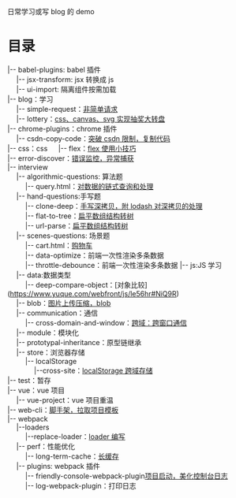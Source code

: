 <!--
 * @Author: yquanmei
 * @Date: 2022-05
 * @LastEditors: yquanmei
 * @LastEditTime: 2023-02
 * @FilePath: /learn-demo/README.md
 * @Description:
 * Copyright (c) 2022 by 用户/公司名, All Rights Reserved.
-->

日常学习或写 blog 的 demo

# 目录

|-- babel-plugins: babel 插件  
 &emsp;&nbsp;|-- jsx-transform: jsx 转换成 js  
 &emsp;&nbsp;|-- ui-import: 隔离组件按需加载  
|-- blog：学习  
 &emsp;&nbsp;|-- simple-request：[非简单请求](https://www.yuque.com/asuncat/blog/lw5mf6)  
 &emsp;&nbsp;|-- lottery：[css、canvas、svg 实现抽奖大转盘](https://www.yuque.com/asuncat/blog/qiphg0)  
|-- chrome-plugins：chrome 插件  
 &emsp;&nbsp;|-- csdn-copy-code：[突破 csdn 限制，复制代码](https://www.yuque.com/asuncat/web/kt8gm1)  
|-- css：css
&emsp;&nbsp;|-- flex：[flex 使用小技巧](https://www.yuque.com/webfront/hbw1gr/noxig3)  
|-- error-discover：[错误监控，异常捕获](https://www.yuque.com/asuncat/czwynn/oobdyg)  
|-- interview  
 &emsp;&nbsp;|-- algorithmic-questions: 算法题  
 &emsp;&nbsp;&emsp;&nbsp;|-- query.html：[对数据的链式查询和处理](https://www.yuque.com/webfront/tu3uvd/zrgn0l)  
 &emsp;&nbsp;|-- hand-questions:手写题  
 &emsp;&nbsp;&emsp;&nbsp;|-- clone-deep：[手写深拷贝，附 lodash 对深拷贝的处理](https://www.yuque.com/webfront/tu3uvd/dlth8w)  
 &emsp;&nbsp;&emsp;&nbsp;|-- flat-to-tree：[扁平数组结构转树](https://www.yuque.com/webfront/tu3uvd/tsf0bf)  
 &emsp;&nbsp;&emsp;&nbsp;|-- url-parse：[扁平数组结构转树](https://www.yuque.com/webfront/tu3uvd/fnspou)  
 &emsp;&nbsp;|-- scenes-questions: 场景题  
 &emsp;&nbsp;&emsp;&nbsp;|-- cart.html：[购物车](https://www.yuque.com/webfront/tu3uvd/eopi0h)  
 &emsp;&nbsp;&emsp;&nbsp;|-- data-optimize：前端一次性渲染多条数据  
&emsp;&nbsp;&emsp;&nbsp;|-- throttle-debounce：前端一次性渲染多条数据
|-- js:JS 学习  
 &emsp;&nbsp;|-- data:数据类型  
&emsp;&nbsp;&emsp;&nbsp;|-- deep-compare-object：[对象比较] (https://www.yuque.com/webfront/js/le56hr#NiQ9R)  
&emsp;&nbsp;|-- blob：[图片上传压缩，blob](https://www.yuque.com/webfront/js/f3005b97-ccb1-43e1-b0ea-088adb049b58)  
 &emsp;&nbsp;|-- communication：通信  
 &emsp;&nbsp;&emsp;&nbsp;|-- cross-domain-and-window：[跨域：跨窗口通信](https://www.yuque.com/webfront/js/vo332n)  
 &emsp;&nbsp;|-- module：模块化  
 &emsp;&nbsp;|-- prototypal-inheritance：原型链继承  
 &emsp;&nbsp;|-- store：浏览器存储  
 &emsp;&nbsp;&emsp;&nbsp;|-- localStorage  
 &emsp;&nbsp;&emsp;&nbsp;&emsp;&nbsp;|--cross-site：[localStorage 跨域存储](https://www.yuque.com/webfront/js/wqbeym)  
|-- test：暂存  
|-- vue：vue 项目  
 &emsp;&nbsp;|-- vue-project：vue 项目重温  
|-- web-cli：[脚手架，拉取项目模板](https://www.yuque.com/webfront/hbw1gr/vgry9p)  
|-- webpack  
 &emsp;&nbsp;|--loaders  
&emsp;&nbsp;&emsp;&nbsp;|--replace-loader：[loader 编写](https://www.yuque.com/deepstates/blog/ggb73z4v5yfvk259)  
&emsp;&nbsp;|-- perf：性能优化  
 &emsp;&nbsp;&emsp;&nbsp;|-- long-term-cache：[长缓存](https://www.yuque.com/webfront/uukwfk/a4043b67-6fe5-4021-894e-209777ec2b7e)  
 &emsp;&nbsp;|-- plugins: webpack 插件  
 &emsp;&nbsp;&emsp;&nbsp;|-- friendly-console-webpack-plugin[项目启动，美化控制台日志](https://www.yuque.com/deepstates/blog/lc9morhsfvazkrvq)  
&emsp;&nbsp;&emsp;&nbsp;|-- log-webpack-plugin：打印日志
